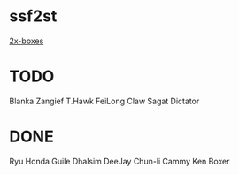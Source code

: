 # ssf2st

[2x-boxes](https://toufadev.github.io/ssf2st/index.html)

# TODO

Blanka
Zangief
T.Hawk
FeiLong
Claw
Sagat
Dictator

# DONE

Ryu
Honda
Guile
Dhalsim
DeeJay
Chun-li
Cammy
Ken
Boxer
